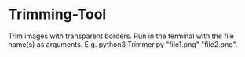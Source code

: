# Trimming-Tool
Trim images with transparent borders. Run in the terminal with the file name(s) as arguments. E.g. python3 Trimmer.py "file1.png" "file2.png".
